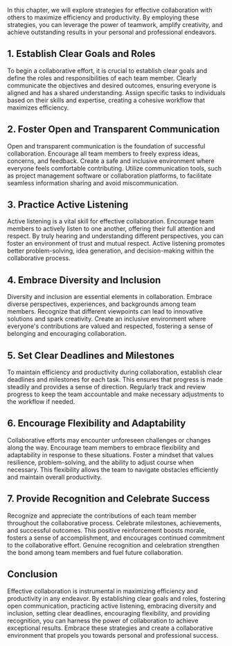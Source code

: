 
In this chapter, we will explore strategies for effective collaboration with others to maximize efficiency and productivity. By employing these strategies, you can leverage the power of teamwork, amplify creativity, and achieve outstanding results in your personal and professional endeavors.

**1. Establish Clear Goals and Roles**
--------------------------------------

To begin a collaborative effort, it is crucial to establish clear goals and define the roles and responsibilities of each team member. Clearly communicate the objectives and desired outcomes, ensuring everyone is aligned and has a shared understanding. Assign specific tasks to individuals based on their skills and expertise, creating a cohesive workflow that maximizes efficiency.

**2. Foster Open and Transparent Communication**
------------------------------------------------

Open and transparent communication is the foundation of successful collaboration. Encourage all team members to freely express ideas, concerns, and feedback. Create a safe and inclusive environment where everyone feels comfortable contributing. Utilize communication tools, such as project management software or collaboration platforms, to facilitate seamless information sharing and avoid miscommunication.

**3. Practice Active Listening**
--------------------------------

Active listening is a vital skill for effective collaboration. Encourage team members to actively listen to one another, offering their full attention and respect. By truly hearing and understanding different perspectives, you can foster an environment of trust and mutual respect. Active listening promotes better problem-solving, idea generation, and decision-making within the collaborative process.

**4. Embrace Diversity and Inclusion**
--------------------------------------

Diversity and inclusion are essential elements in collaboration. Embrace diverse perspectives, experiences, and backgrounds among team members. Recognize that different viewpoints can lead to innovative solutions and spark creativity. Create an inclusive environment where everyone's contributions are valued and respected, fostering a sense of belonging and encouraging collaboration.

**5. Set Clear Deadlines and Milestones**
-----------------------------------------

To maintain efficiency and productivity during collaboration, establish clear deadlines and milestones for each task. This ensures that progress is made steadily and provides a sense of direction. Regularly track and review progress to keep the team accountable and make necessary adjustments to the workflow if needed.

**6. Encourage Flexibility and Adaptability**
---------------------------------------------

Collaborative efforts may encounter unforeseen challenges or changes along the way. Encourage team members to embrace flexibility and adaptability in response to these situations. Foster a mindset that values resilience, problem-solving, and the ability to adjust course when necessary. This flexibility allows the team to navigate obstacles efficiently and maintain overall productivity.

**7. Provide Recognition and Celebrate Success**
------------------------------------------------

Recognize and appreciate the contributions of each team member throughout the collaborative process. Celebrate milestones, achievements, and successful outcomes. This positive reinforcement boosts morale, fosters a sense of accomplishment, and encourages continued commitment to the collaborative effort. Genuine recognition and celebration strengthen the bond among team members and fuel future collaboration.

Conclusion
----------

Effective collaboration is instrumental in maximizing efficiency and productivity in any endeavor. By establishing clear goals and roles, fostering open communication, practicing active listening, embracing diversity and inclusion, setting clear deadlines, encouraging flexibility, and providing recognition, you can harness the power of collaboration to achieve exceptional results. Embrace these strategies and create a collaborative environment that propels you towards personal and professional success.
